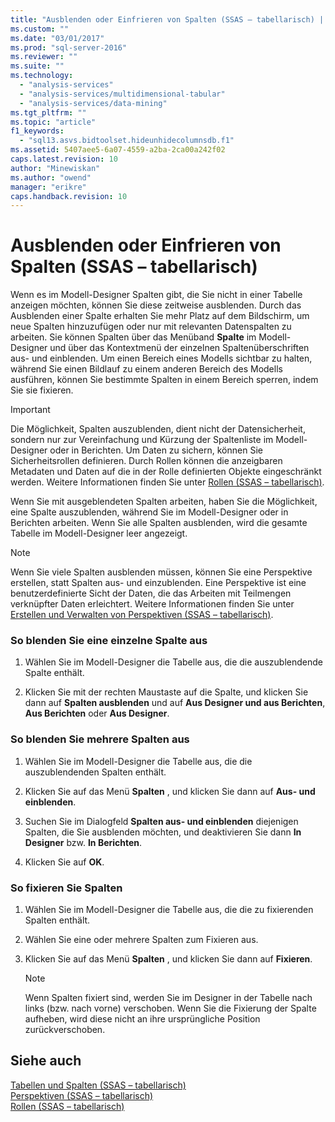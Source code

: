 ```yaml
---
title: "Ausblenden oder Einfrieren von Spalten (SSAS – tabellarisch) | Microsoft Docs"
ms.custom: ""
ms.date: "03/01/2017"
ms.prod: "sql-server-2016"
ms.reviewer: ""
ms.suite: ""
ms.technology: 
  - "analysis-services"
  - "analysis-services/multidimensional-tabular"
  - "analysis-services/data-mining"
ms.tgt_pltfrm: ""
ms.topic: "article"
f1_keywords: 
  - "sql13.asvs.bidtoolset.hideunhidecolumnsdb.f1"
ms.assetid: 5407aee5-6a07-4559-a2ba-2ca00a242f02
caps.latest.revision: 10
author: "Minewiskan"
ms.author: "owend"
manager: "erikre"
caps.handback.revision: 10
---
```

# Ausblenden oder Einfrieren von Spalten (SSAS – tabellarisch)
  Wenn es im Modell-Designer Spalten gibt, die Sie nicht in einer Tabelle anzeigen möchten, können Sie diese zeitweise ausblenden. Durch das Ausblenden einer Spalte erhalten Sie mehr Platz auf dem Bildschirm, um neue Spalten hinzuzufügen oder nur mit relevanten Datenspalten zu arbeiten. Sie können Spalten über das Menüband **Spalte** im Modell-Designer und über das Kontextmenü der einzelnen Spaltenüberschriften aus- und einblenden. Um einen Bereich eines Modells sichtbar zu halten, während Sie einen Bildlauf zu einem anderen Bereich des Modells ausführen, können Sie bestimmte Spalten in einem Bereich sperren, indem Sie sie fixieren.  
  
> [!IMPORTANT]  
>  Die Möglichkeit, Spalten auszublenden, dient nicht der Datensicherheit, sondern nur zur Vereinfachung und Kürzung der Spaltenliste im Modell-Designer oder in Berichten. Um Daten zu sichern, können Sie Sicherheitsrollen definieren. Durch Rollen können die anzeigbaren Metadaten und Daten auf die in der Rolle definierten Objekte eingeschränkt werden. Weitere Informationen finden Sie unter [Rollen &#40;SSAS – tabellarisch&#41;](../../analysis-services/tabular-models/roles-ssas-tabular.md).  
  
 Wenn Sie mit ausgeblendeten Spalten arbeiten, haben Sie die Möglichkeit, eine Spalte auszublenden, während Sie im Modell-Designer oder in Berichten arbeiten. Wenn Sie alle Spalten ausblenden, wird die gesamte Tabelle im Modell-Designer leer angezeigt.  
  
> [!NOTE]  
>  Wenn Sie viele Spalten ausblenden müssen, können Sie eine Perspektive erstellen, statt Spalten aus- und einzublenden. Eine Perspektive ist eine benutzerdefinierte Sicht der Daten, die das Arbeiten mit Teilmengen verknüpfter Daten erleichtert. Weitere Informationen finden Sie unter [Erstellen und Verwalten von Perspektiven &#40;SSAS – tabellarisch&#41;](../../analysis-services/tabular-models/create-and-manage-perspectives-ssas-tabular.md).  
  
### So blenden Sie eine einzelne Spalte aus  
  
1.  Wählen Sie im Modell-Designer die Tabelle aus, die die auszublendende Spalte enthält.  
  
2.  Klicken Sie mit der rechten Maustaste auf die Spalte, und klicken Sie dann auf **Spalten ausblenden** und auf **Aus Designer und aus Berichten**, **Aus Berichten** oder **Aus Designer**.  
  
### So blenden Sie mehrere Spalten aus  
  
1.  Wählen Sie im Modell-Designer die Tabelle aus, die die auszublendenden Spalten enthält.  
  
2.  Klicken Sie auf das Menü **Spalten** , und klicken Sie dann auf **Aus- und einblenden**.  
  
3.  Suchen Sie im Dialogfeld **Spalten aus- und einblenden** diejenigen Spalten, die Sie ausblenden möchten, und deaktivieren Sie dann **In Designer** bzw. **In Berichten**.  
  
4.  Klicken Sie auf **OK**.  
  
### So fixieren Sie Spalten  
  
1.  Wählen Sie im Modell-Designer die Tabelle aus, die die zu fixierenden Spalten enthält.  
  
2.  Wählen Sie eine oder mehrere Spalten zum Fixieren aus.  
  
3.  Klicken Sie auf das Menü **Spalten** , und klicken Sie dann auf **Fixieren**.  
  
    > [!NOTE]  
    >  Wenn Spalten fixiert sind, werden Sie im Designer in der Tabelle nach links (bzw. nach vorne) verschoben. Wenn Sie die Fixierung der Spalte aufheben, wird diese nicht an ihre ursprüngliche Position zurückverschoben.  
  
## Siehe auch  
 [Tabellen und Spalten &#40;SSAS – tabellarisch&#41;](../../analysis-services/tabular-models/tables-and-columns-ssas-tabular.md)   
 [Perspektiven &#40;SSAS – tabellarisch&#41;](../../analysis-services/tabular-models/perspectives-ssas-tabular.md)   
 [Rollen &#40;SSAS – tabellarisch&#41;](../../analysis-services/tabular-models/roles-ssas-tabular.md)  
  
  